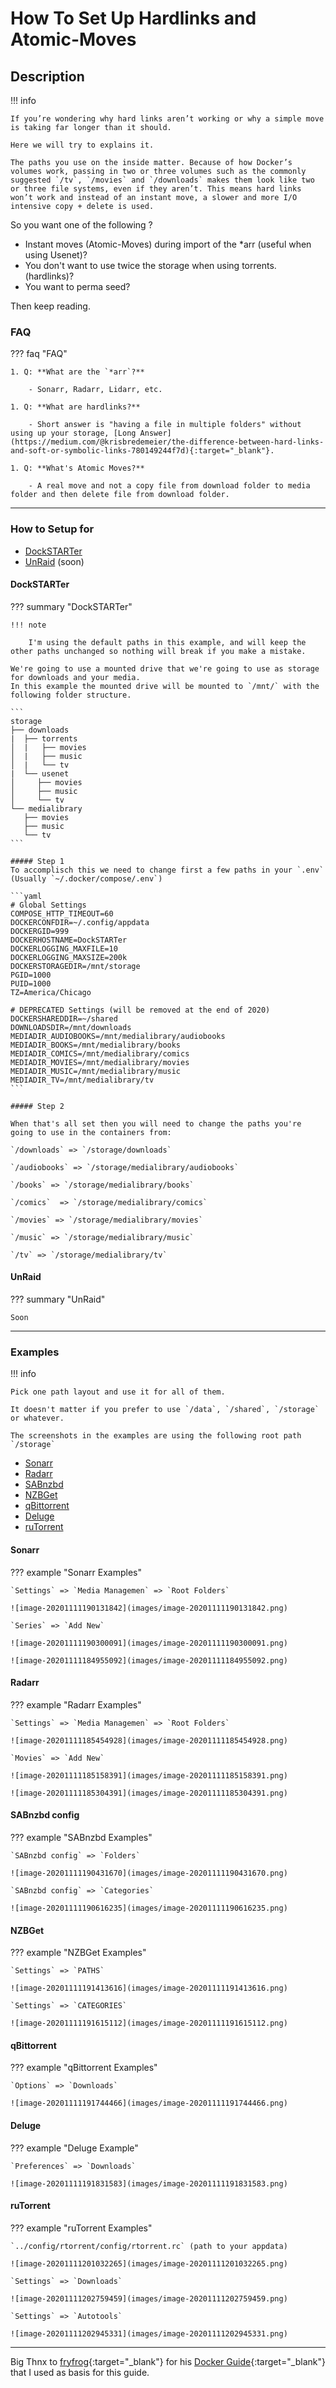 # How To Set Up Hardlinks and Atomic-Moves

## Description

!!! info

    If you’re wondering why hard links aren’t working or why a simple move is taking far longer than it should.

    Here we will try to explains it.

    The paths you use on the inside matter. Because of how Docker’s volumes work, passing in two or three volumes such as the commonly suggested `/tv`, `/movies` and `/downloads` makes them look like two or three file systems, even if they aren’t. This means hard links won’t work and instead of an instant move, a slower and more I/O intensive copy + delete is used.

So you want one of the following ?

- Instant moves (Atomic-Moves) during import of the *arr (useful when using Usenet)?
- You don't want to use twice the storage when using torrents. (hardlinks)?
- You want to perma seed?

Then keep reading.

### FAQ

??? faq "FAQ"

    1. Q: **What are the `*arr`?**

        - Sonarr, Radarr, Lidarr, etc.

    1. Q: **What are hardlinks?**

        - Short answer is "having a file in multiple folders" without using up your storage, [Long Answer](https://medium.com/@krisbredemeier/the-difference-between-hard-links-and-soft-or-symbolic-links-780149244f7d){:target="_blank"}.

    1. Q: **What's Atomic Moves?**

        - A real move and not a copy file from download folder to media folder and then delete file from download folder.

------

### How to Setup for

- [DockSTARTer](#dockstarter)
- [UnRaid](#unraid) (soon)

#### DockSTARTer

??? summary "DockSTARTer"

    !!! note

        I'm using the default paths in this example, and will keep the other paths unchanged so nothing will break if you make a mistake.

    We're going to use a mounted drive that we're going to use as storage for downloads and your media.
    In this example the mounted drive will be mounted to `/mnt/` with the following folder structure.

    ```
    storage
    ├── downloads
    |  ├── torrents
    │  |   ├── movies
    │  |   ├── music
    │  |   └── tv
    |  └── usenet
    │     ├── movies
    │     ├── music
    │     └── tv
    └── medialibrary
       ├── movies
       ├── music
       └── tv
    ```

    ##### Step 1
    To accomplisch this we need to change first a few paths in your `.env` (Usually `~/.docker/compose/.env`)

    ```yaml
    # Global Settings
    COMPOSE_HTTP_TIMEOUT=60
    DOCKERCONFDIR=~/.config/appdata
    DOCKERGID=999
    DOCKERHOSTNAME=DockSTARTer
    DOCKERLOGGING_MAXFILE=10
    DOCKERLOGGING_MAXSIZE=200k
    DOCKERSTORAGEDIR=/mnt/storage
    PGID=1000
    PUID=1000
    TZ=America/Chicago

    # DEPRECATED Settings (will be removed at the end of 2020)
    DOCKERSHAREDDIR=~/shared
    DOWNLOADSDIR=/mnt/downloads
    MEDIADIR_AUDIOBOOKS=/mnt/medialibrary/audiobooks
    MEDIADIR_BOOKS=/mnt/medialibrary/books
    MEDIADIR_COMICS=/mnt/medialibrary/comics
    MEDIADIR_MOVIES=/mnt/medialibrary/movies
    MEDIADIR_MUSIC=/mnt/medialibrary/music
    MEDIADIR_TV=/mnt/medialibrary/tv
    ```

    ##### Step 2

    When that's all set then you will need to change the paths you're going to use in the containers from:

    `/downloads` => `/storage/downloads`

    `/audiobooks` => `/storage/medialibrary/audiobooks`

    `/books` => `/storage/medialibrary/books`

    `/comics`  => `/storage/medialibrary/comics`

    `/movies` => `/storage/medialibrary/movies`

    `/music` => `/storage/medialibrary/music`

    `/tv` => `/storage/medialibrary/tv`

#### UnRaid

??? summary "UnRaid"

    Soon

------

### Examples

!!! info

    Pick one path layout and use it for all of them.

    It doesn't matter if you prefer to use `/data`, `/shared`, `/storage` or whatever.

    The screenshots in the examples are using the following root path `/storage`

- [Sonarr](#sonarr)
- [Radarr](#radarr)
- [SABnzbd](#sabnzbd)
- [NZBGet](#nzbget)
- [qBittorrent](#qbittorent)
- [Deluge](#deluge)
- [ruTorrent](#rutorrent)

#### Sonarr

??? example "Sonarr Examples"

    `Settings` => `Media Managemen` => `Root Folders`

    ![image-20201111190131842](images/image-20201111190131842.png)

    `Series` => `Add New`

    ![image-20201111190300091](images/image-20201111190300091.png)

    ![image-20201111184955092](images/image-20201111184955092.png)

#### Radarr

??? example "Radarr Examples"

    `Settings` => `Media Managemen` => `Root Folders`

    ![image-20201111185454928](images/image-20201111185454928.png)

    `Movies` => `Add New`

    ![image-20201111185158391](images/image-20201111185158391.png)

    ![image-20201111185304391](images/image-20201111185304391.png)

#### SABnzbd config

??? example "SABnzbd Examples"

    `SABnzbd config` => `Folders`

    ![image-20201111190431670](images/image-20201111190431670.png)

    `SABnzbd config` => `Categories`

    ![image-20201111190616235](images/image-20201111190616235.png)

#### NZBGet

??? example "NZBGet Examples"

    `Settings` => `PATHS`

    ![image-20201111191413616](images/image-20201111191413616.png)

    `Settings` => `CATEGORIES`

    ![image-20201111191615112](images/image-20201111191615112.png)

#### qBittorrent

??? example "qBittorrent Examples"

    `Options` => `Downloads`

    ![image-20201111191744466](images/image-20201111191744466.png)

#### Deluge

??? example "Deluge Example"

    `Preferences` => `Downloads`

    ![image-20201111191831583](images/image-20201111191831583.png)

#### ruTorrent

??? example "ruTorrent Examples"

    `../config/rtorrent/config/rtorrent.rc` (path to your appdata)

    ![image-20201111201032265](images/image-20201111201032265.png)

    `Settings` => `Downloads`

    ![image-20201111202759459](images/image-20201111202759459.png)

    `Settings` => `Autotools`

    ![image-20201111202945331](images/image-20201111202945331.png)

------

Big Thnx to [fryfrog](https://github.com/fryfrog){:target="_blank"} for his [Docker Guide](https://wiki.servarr.com/Docker_Guide){:target="_blank"} that I used as basis for this guide.
